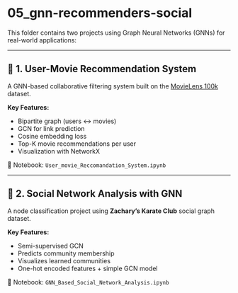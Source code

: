 # 05_gnn-recommenders-social

This folder contains two projects using Graph Neural Networks (GNNs) for real-world applications:

---

## 📘 1. User-Movie Recommendation System

A GNN-based collaborative filtering system built on the [MovieLens 100k](https://grouplens.org/datasets/movielens/) dataset.

**Key Features:**
- Bipartite graph (users ↔ movies)
- GCN for link prediction
- Cosine embedding loss
- Top-K movie recommendations per user
- Visualization with NetworkX

📓 Notebook: `User_movie_Reccomandation_System.ipynb`

---

## 📘 2. Social Network Analysis with GNN

A node classification project using **Zachary’s Karate Club** social graph dataset.

**Key Features:**
- Semi-supervised GCN
- Predicts community membership
- Visualizes learned communities
- One-hot encoded features + simple GCN model

📓 Notebook: `GNN_Based_Social_Network_Analysis.ipynb`

